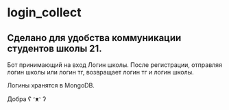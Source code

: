 # login_collect
<h2>Сделано для удобства коммуникации студентов школы 21.</h2>


Бот принимающий на вход Логин школы. После регистрации, отправляя логин школы или логин тг, возвращает логин тг и логин школы.


Логины хранятся в MongoDB.


Добра ʕ ᵔᴥᵔ ʔ 
